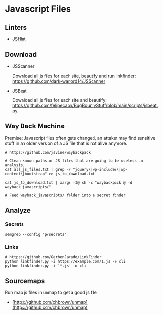 # Javascript Files

## Linters

- [JSHint](https://jshint.com/)

## Download

- JSScanner

	Download all js files for each site, beautify and run linkfinder:
	https://github.com/dark-warlord14/JSScanner

- JSBeat

	Download all js files for each site and beautify: 
	https://github.com/felipecaon/BugBountyStuff/blob/main/scripts/jsbeat.py

## Way Back Machine

Premise: Javascript files often gets changed, an attaker may find sensitive stuff in an older version of a JS file that is not alive anymore.

```
# https://github.com/jsvine/waybackpack

# Clean known paths or JS files that are going to be useless in analysis.
cat all_js_files.txt | grep -v "jquery\|wp-includes\|wp-content\|bootstrap" >> js_to_download.txt

cat js_to_download.txt | xargs -I@ sh -c "waybackpack @ -d wayback_javascripts/"

# Feed wayback_javascripts/ folder into a secret finder
```
 
## Analyze

### Secrets

```
semgrep --config "p/secrets"
```

### Links

```
# https://github.com/GerbenJavado/LinkFinder
python linkfinder.py -i https://example.com/1.js -o cli
python linkfinder.py -i '*.js' -o cli
```

## Sourcemaps

Run map js files in unmap to get a good js file
- [https://github.com/chbrown/unmap](https://github.com/chbrown/unmap)
